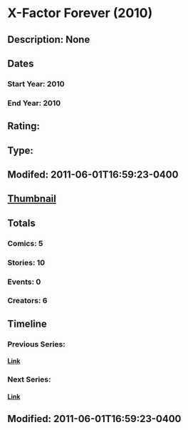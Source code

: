 # X-Factor Forever (2010)
## Description: None
## Dates
### Start Year: 2010
### End Year: 2010
## Rating: 
## Type: 
## Modifed: 2011-06-01T16:59:23-0400
## [Thumbnail](http://i.annihil.us/u/prod/marvel/i/mg/c/90/4bacb25169f9f.jpg)
## Totals
### Comics: 5
### Stories: 10
### Events: 0
### Creators: 6
## Timeline
### Previous Series: 
#### [Link]()
### Next Series: 
#### [Link]()
## Modified: 2011-06-01T16:59:23-0400